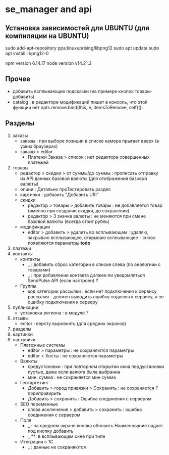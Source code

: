 # se_manager and api

## Установка зависимостей для UBUNTU (для компиляции на UBUNTU)
sudo add-apt-repository ppa:linuxuprising/libpng12
sudo apt update
sudo apt install libpng12-0

npm version 6.14.17
node version v14.21.2



## Прочее

- добавить всплывающие подсказки (на примере кнопок товары-добавить)
- catalog : в редакторе модификаций пишет в консоль, что этой функции нет opts.remove.bind(this, e, itemsToRemove, self)();

## Разделы

1. заказы
    * заказы                                : при выборе позиции в списке камера прыгает вверх (в узких браузерах)
    - заказы > editor
        * Платежи Заказа > список           : нет редактора совершенных платежей
2. товары
    * редактор > скидки > от суммы/до суммы : прописать отправку из API данных базовой валюты (для отображения базовой валюты)
    * опции                                 : Детально проТестировать раздел
    * картинки                              : добавить "Добавить URl"
    - скидки
        * редактор > товары > добавить товары : не добавляется товар (именно при создании скидки, до сохранения)
        * редактор > 3 значка валюты        : не меняются при смене базовой валюты (всегда стоит рубль)
    - модификации
        * editor > добавить > удалить во всплывающем : удаляю, закрываю всплывающее, открываю всплывающее - сново появляются параметры **todo**
3. платежи
4. контакты
    - контакты
        * _                                 : добавить сброс категории в списке слева (по аналогиии с товарами)
        * _                                 : при добавлении контакта должен ли уведомляться SendPulse API (если настроен) *?*
    - Группы
        * код категории рассылки            : если нет подключения к сервису рассылки - должен выводить ошибку подключ к сервису, а не ошибку подключения к серверу
5. публикации
    * установка региона                     : в модуле *?*
6. отзывы
    * editor                                : версту выровнять (для средних экранов)
7. разделы
8. картинки
9. настройки
    - Платежные системы
        * editor > параметры                        : не сохраняются параметры
        * editor > Хосты                            : не сохраняются параметры
    - Валюты
        * предустановки                             : при повторном открытии окна пердустановки пустые, даже если валюта была выбранна
        * мин. сумма                                : не сохраняется мин сумма
    - Геотаргетинг
        * Добавить > город привязки > Сохранить     : не сохраняется *? перепроверить*
        * Добавить > сохранить                      : Ошибка соединения с сервером
    - SEO переменные
        * слова исключения > добавить > сохранить   : ошибка соединения с сервером
    - Поля
        * _                                 : на среднем экране кнопка обновить Наименование падает под кнопку добавить
        * _                                 **: в всплывающем окне при типе     
    - Итеграция с 1С
        * _                                 : данные не сохраняются
